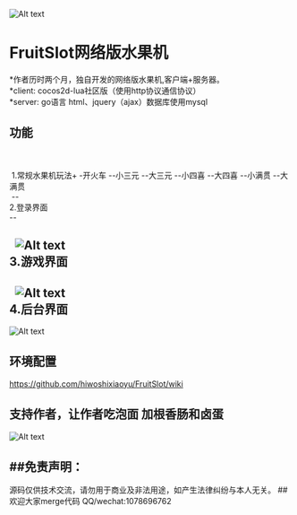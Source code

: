 ![Alt text](https://github.com/hiwoshixiaoyu/FruitSlot/blob/master/readme/icon.jpg)

# FruitSlot网络版水果机

*作者历时两个月，独自开发的网络版水果机,客户端+服务器。
 <br />
*client: cocos2d-lua社区版（使用http协议通信协议）
 <br />
*server: go语言  html、jquery（ajax）数据库使用mysql

## 功能
 <br />
 <br /> 1.常规水果机玩法+ -开火车 --小三元 --大三元 --小四喜 --大四喜 --小满贯 --大满贯  <br />
  --
 <br /> 2.登录界面 <br />
  --
  
   ![Alt text](https://github.com/hiwoshixiaoyu/FruitSlot/blob/master/readme/show1.gif) 
  <br />3.游戏界面  <br />
  --
  
   ![Alt text](https://github.com/hiwoshixiaoyu/FruitSlot/blob/master/readme/show2.gif) 
  <br />4.后台界面  <br />
--

 ![Alt text](https://github.com/hiwoshixiaoyu/FruitSlot/blob/master/readme/background.png)  

 

## 环境配置
 https://github.com/hiwoshixiaoyu/FruitSlot/wiki
## 支持作者，让作者吃泡面 加根香肠和卤蛋
 ![Alt text](https://github.com/hiwoshixiaoyu/FruitSlot/blob/master/readme/money.jpg)

##免责声明：
--
 源码仅供技术交流，请勿用于商业及非法用途，如产生法律纠纷与本人无关。
##欢迎大家merge代码
 QQ/wechat:1078696762
	 


